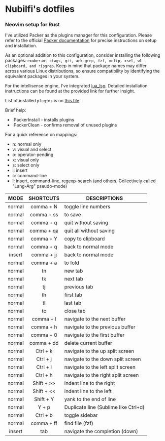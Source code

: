 # Nubilfi's dotfiles

### Neovim setup for Rust

I've utilized Packer as the plugins manager for this configuration. Please refer to the official [Packer documentation](https://github.com/wbthomason/packer.nvim) for precise instructions on setup and installation.

As an optional addition to this configuration, consider installing the following packages: `exuberant-ctags, git, ack-grep, fzf, xclip, xsel, wl-clipboard, and ripgrep`. Keep in mind that package names may differ across various Linux distributions, so ensure compatibility by identifying the equivalent packages in your system.

For the intellisense engine, I've integrated [lua_lsp](https://github.com/sumneko/lua-language-server). Detailed installation instructions can be found at the provided link for further insight.

List of installed `plugins` is on [this file](https://github.com/nubilfi/dotfiles/blob/master/vim/lua/packer-config/init.lua).

Brief help:

- :PackerInstall - installs plugins
- :PackerClean - confirms removal of unused plugins

For a quick reference on mappings:

- n: normal only
- v: visual and select
- o: operator-pending
- x: visual only
- s: select only
- i: insert
- c: command-line
- l: insert, command-line, regexp-search (and others. Collectively called "Lang-Arg" pseudo-mode)

|  MODE  | SHORTCUTS  | DESCRIPTIONS                         |
| :----: | :--------: | ------------------------------------ |
| normal | comma + N  | toggle line numbers                  |
| normal | comma + ss | to save                              |
| normal | comma + q  | quit without saving                  |
| normal | comma + qa | quit all without saving              |
| normal | comma + Y  | copy to clipboard                    |
| normal | comma + q  | back to normal mode                  |
| insert | comma + jj | back to normal mode                  |
| normal | comma + a  | to fold                              |
| normal |     tn     | new tab                              |
| normal |     tk     | next tab                             |
| normal |     tj     | previous tab                         |
| normal |     th     | first tab                            |
| normal |     tl     | last tab                             |
| normal |     tc     | close tab                            |
| normal | comma + l  | navigate to the next buffer          |
| normal | comma + h  | navigate to the previous buffer      |
| normal | comma + 0  | navigate to the first buffer         |
| normal | comma + dd | delete current buffer                |
| normal |  Ctrl + k  | navigate to the up split screen      |
| normal |  Ctrl + j  | navigate to the down split screen    |
| normal |  Ctrl + l  | navigate to the left split screen    |
| normal |  Ctrl + h  | navigate to the right split screen   |
| normal | Shift + >> | indent line to the right             |
| normal | Shift + << | indent line to the left              |
| normal | Shift + Y  | yank to the end of line              |
| normal |   Y + p    | Duplicate line (Sublime like Ctrl+d) |
| normal |  Ctrl + b  | toggle sidebar                       |
| normal | comma + ff | find file (fzf)                      |
| insert |    tab     | navigate the completion (down)       |
